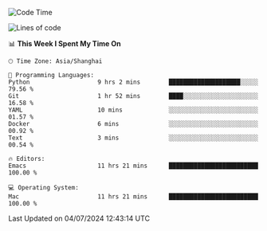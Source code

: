 <!--START_SECTION:waka-->
![Code Time](http://img.shields.io/badge/Code%20Time-2%2C042%20hrs%2024%20mins-blue)

![Lines of code](https://img.shields.io/badge/From%20Hello%20World%20I%27ve%20Written-308.1%20thousand%20lines%20of%20code-blue)

📊 **This Week I Spent My Time On** 

```text
🕑︎ Time Zone: Asia/Shanghai

💬 Programming Languages: 
Python                   9 hrs 2 mins        ████████████████████░░░░░   79.56 % 
Git                      1 hr 52 mins        ████░░░░░░░░░░░░░░░░░░░░░   16.58 % 
YAML                     10 mins             ░░░░░░░░░░░░░░░░░░░░░░░░░   01.57 % 
Docker                   6 mins              ░░░░░░░░░░░░░░░░░░░░░░░░░   00.92 % 
Text                     3 mins              ░░░░░░░░░░░░░░░░░░░░░░░░░   00.54 % 

🔥 Editors: 
Emacs                    11 hrs 21 mins      █████████████████████████   100.00 % 

💻 Operating System: 
Mac                      11 hrs 21 mins      █████████████████████████   100.00 % 
```


 Last Updated on 04/07/2024 12:43:14 UTC
<!--END_SECTION:waka-->
